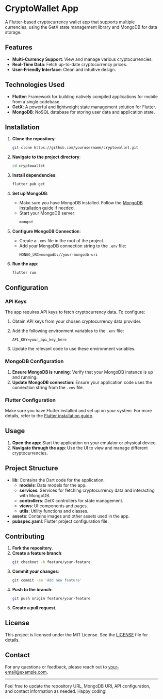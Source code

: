 # CryptoWallet App

A Flutter-based cryptocurrency wallet app that supports multiple currencies, using the GetX state management library and MongoDB for data storage.

## Features

- **Multi-Currency Support**: View and manage various cryptocurrencies.
- **Real-Time Data**: Fetch up-to-date cryptocurrency prices.
- **User-Friendly Interface**: Clean and intuitive design.

## Technologies Used

- **Flutter**: Framework for building natively compiled applications for mobile from a single codebase.
- **GetX**: A powerful and lightweight state management solution for Flutter.
- **MongoDB**: NoSQL database for storing user data and application state.

## Installation

1. **Clone the repository**:
    ```bash
    git clone https://github.com/yourusername/cryptowallet.git
    ```

2. **Navigate to the project directory**:
    ```bash
    cd cryptowallet
    ```

3. **Install dependencies**:
    ```bash
    flutter pub get
    ```

4. **Set up MongoDB**:
    - Make sure you have MongoDB installed. Follow the [MongoDB installation guide](https://docs.mongodb.com/manual/installation/) if needed.
    - Start your MongoDB server:
      ```bash
      mongod
      ```

5. **Configure MongoDB Connection**:
    - Create a `.env` file in the root of the project.
    - Add your MongoDB connection string to the `.env` file:
      ```env
      MONGO_URI=mongodb://your-mongodb-uri
      ```

6. **Run the app**:
    ```bash
    flutter run
    ```

## Configuration

### API Keys

The app requires API keys to fetch cryptocurrency data. To configure:

1. Obtain API keys from your chosen cryptocurrency data provider.
2. Add the following environment variables to the `.env` file:
    ```env
    API_KEY=your_api_key_here
    ```

3. Update the relevant code to use these environment variables.

### MongoDB Configuration

1. **Ensure MongoDB is running**: Verify that your MongoDB instance is up and running.
2. **Update MongoDB connection**: Ensure your application code uses the connection string from the `.env` file.

### Flutter Configuration

Make sure you have Flutter installed and set up on your system. For more details, refer to the [Flutter installation guide](https://flutter.dev/docs/get-started/install).

## Usage

1. **Open the app**: Start the application on your emulator or physical device.
2. **Navigate through the app**: Use the UI to view and manage different cryptocurrencies.

## Project Structure

- **lib**: Contains the Dart code for the application.
  - **models**: Data models for the app.
  - **services**: Services for fetching cryptocurrency data and interacting with MongoDB.
  - **controllers**: GetX controllers for state management.
  - **views**: UI components and pages.
  - **utils**: Utility functions and classes.
- **assets**: Contains images and other assets used in the app.
- **pubspec.yaml**: Flutter project configuration file.

## Contributing

1. **Fork the repository**.
2. **Create a feature branch**:
    ```bash
    git checkout -b feature/your-feature
    ```
3. **Commit your changes**:
    ```bash
    git commit -am 'Add new feature'
    ```
4. **Push to the branch**:
    ```bash
    git push origin feature/your-feature
    ```
5. **Create a pull request**.

## License

This project is licensed under the MIT License. See the [LICENSE](LICENSE) file for details.

## Contact

For any questions or feedback, please reach out to [your-email@example.com](mailto:your-email@example.com).

---

Feel free to update the repository URL, MongoDB URI, API configuration, and contact information as needed. Happy coding!
